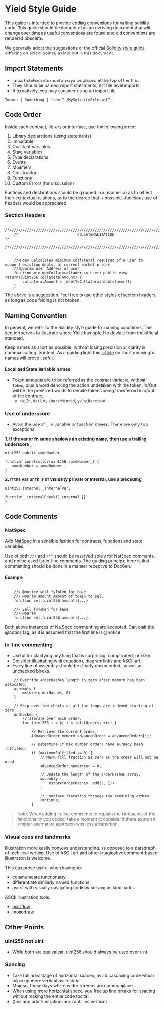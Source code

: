 # Yield Style Guide

This guide is intended to provide coding conventions for writing solidity code. This guide should be thought of as an evolving document that will change over time as useful conventions are found and old conventions are rendered obsolete.

We generally adopt the suggestions of the official [Solidity style guide](https://docs.soliditylang.org/en/latest/style-guide.html), differing on select points, as laid out in this document.

## Import Statements

- Import statements must always be placed at the top of the file.
- They should be named import statements, not file level imports.
- Alternatively, you may consider using an import file.

```solidity
Import { Something } from “./MySolidityFile.sol”;
```

## Code Order

Inside each contract, library or interface, use the following order:

1. Library declarations (using statements)
2. Immutable
3. Constant variables
4. State variables
5. Type declarations
6. Events
7. Modifiers
8. Constructor
9. Functions
10. Custom Errors (for discussion)

Fuctions and declarations should be grouped in a manner so as to reflect their contextual relations, as to the degree that is possible. Judicious use of headers would be appreciated.

### Section Headers

```solidity
    /*////////////////////////////////////////////////////////////////////////*/
    /*                           COLLATERALIZATION                            */
    /*////////////////////////////////////////////////////////////////////////*/


    ///@dev Calculates minimum collateral required of a user to support existing debts, at current market prices
    ///@param user Address of user
    function minimumCollateral(address user) public view returns(uint256 collateralAmount) {
        collateralAmount = _debtToCollateral(debts[user]);
    }
```

The above is a suggestion. Feel free to use other styles of section headers, as long as code folding is not broken.

## Naming Convention

In general, we refer to the Solidity style guide for naming conditions. This section serves to illustrate where Yield has opted to deviate from the official standard.

Keep names as short as possible, without losing precision or clarity in communicating its intent.
As a guiding light this [article](https://journal.stuffwithstuff.com/2016/06/16/long-names-are-long/) on short meaningful names will prove useful.

#### Local and State Variable names

- Token amounts are to be referred as the contract variable, without `Token`, plus a word denoting the action undetaken with the token. In/Out will be the preferred words to denote tokens being transferred into/out of the contract.
  - `daiIn`, `daiOut`, `sharesMinted`, `yvDaiReceived`.

### Use of underscore

- Avoid the use of `_` in variable or function names. There are only two exceptions:

**1. If the var or fn name shadows an existing name, then use a trailing underscore \_**

```solidity
uint256 public someNumber;

function constructor(uint256 someNumber_) {
   someNumber = someNumber_;
}
```

**2. If the var or fn is of visibility private or internal, use a preceding \_**

```solidity
uint256 internal _internalVar;

function _internalCheck() internal {}
}
```

## Code Comments

### NatSpec

Add [NatSpec](https://docs.soliditylang.org/en/latest/natspec-format.html#natspec) in a sensible fashion for contracts, functions and state variables.

Use of both `///` and `/**` should be reserved solely for NatSpec comments, and not be used for in-line comments. The guiding principle here is that commenting should be done in a manner receptive to DocGen.

#### Example

```solidity

    /// @notice Sell fyToken for base
    /// @param amount Amount of token to sell
    function sell(uint256 amount){...}

    /// Sell fyToken for base
    /// @param
    function sell(uint256 amount){...}

```

Both above instances of NatSpec commenting are accepted. Can omit the @notice tag, as it is assumed that the first line is @notice.

### In-line commenting

- Useful for clarifying anything that is surprising, complicated, or risky.
- Consider illustrating with equations, diagram links and ASCII art.
- Every line of assembly should be clearly documented, as well as unchecked blocks.

```solidity
    // Override orderHashes length to zero after memory has been allocated.
    assembly {
        mstore(orderHashes, 0)
    }

    // Skip overflow checks as all for loops are indexed starting at zero.
    unchecked {
        // Iterate over each order.
        for (uint256 i = 0; i < totalOrders; ++i) {

            // Retrieve the current order.
            AdvancedOrder memory advancedOrder = advancedOrders[i];

            // Determine if max number orders have already been fulfilled.
            if (maximumFulfilled == 0) {
                // Mark fill fraction as zero as the order will not be used.
                advancedOrder.numerator = 0;

                // Update the length of the orderHashes array.
                assembly {
                    mstore(orderHashes, add(i, 1))
                }

                // Continue iterating through the remaining orders.
                continue;
            }
```

> Note: When adding in-line comments to explain the intricacies of the functionality you coded, take a moment to consider if there exists an simpler alternative approach with less abstraction.

### Visual cues and landmarks

Illustration more easily conveys understanding, as opposed to a paragraph of technical writing. Use of ASCII art and other imaginative comment-based illustration is welcome.

This can prove useful when having to:

- communicate functionality
- differentiate similarly named functions
- assist with visually navigating code by serving as landmarks.

ASCII illustration tools:

- [asciiflow](https://asciiflow.com/)
- [monodraw](https://monodraw.helftone.com/)

## Other Points

### uint256 not uint

- While both are equivalent, uint256 should always be used over uint.

### Spacing

- Take full advantage of horizontal spaces; avoid cascading code which takes up more vertical real estate.
- Moreso, these days where wider screens are commonplace.
- When using more horizontal space, you free up line breaks for spacing without making the entire code too tall.
- (find and add illustration: horizontal vs vertical)
